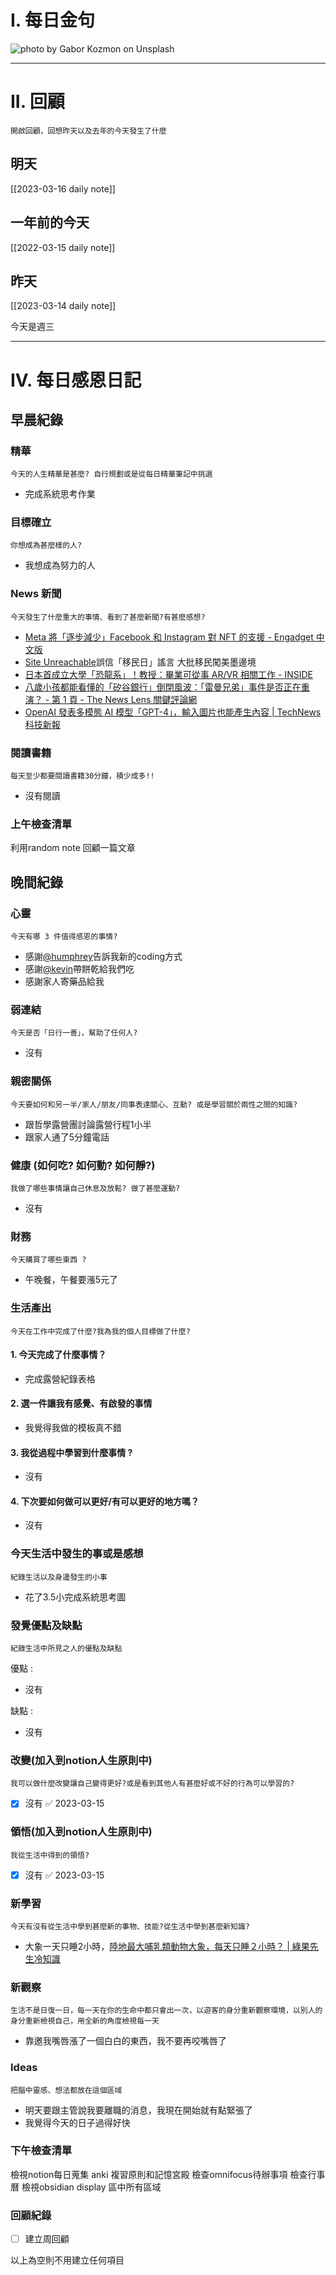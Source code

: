 # I. 每日金句
![photo by Gabor Kozmon on Unsplash](https://images.unsplash.com/photo-1677741447945-3a11c996697c?crop=entropy&cs=tinysrgb&fm=jpg&ixid=MnwzNjM5Nzd8MHwxfHJhbmRvbXx8fHx8fHx8fDE2Nzg4ODQwMjY&ixlib=rb-4.0.3&q=80&w=1920&h=1080) 

---

# II. 回顧
```note-brown
開啟回顧，回想昨天以及去年的今天發生了什麼
```

## 明天
[[2023-03-16 daily note]]

## 一年前的今天
[[2022-03-15 daily note]]

## 昨天
[[2023-03-14 daily note]] 

今天是週三

---
# IV. 每日感恩日記
## 早晨紀錄
### 精華
```note-brown
今天的人生精華是甚麼? 自行規劃或是從每日精華筆記中挑選
```
- 完成系統思考作業

### 目標確立
```note-brown
你想成為甚麼樣的人?
```
- 我想成為努力的人

### News 新聞
```note-brown
今天發生了什麼重大的事情、看到了甚麼新聞?有甚麼感想?
```
- [Meta 將「逐步減少」Facebook 和 Instagram 對 NFT 的支援 - Engadget 中文版](https://chinese.engadget.com/meta-is-killing-nft-support-on-facebook-and-instagram-070020304.html)
- [Site Unreachable](https://news.pts.org.tw/article/627286)誤信「移民日」謠言 大批移民闖美墨邊境
- [日本首成立大學「恐龍系」！教授：畢業可從事 AR/VR 相關工作 - INSIDE](https://www.inside.com.tw/article/31009-Dinosaur-department)
- [八歲小孩都能看懂的「矽谷銀行」倒閉風波：「雷曼兄弟」事件是否正在重演？ - 第 1 頁 - The News Lens 關鍵評論網](https://www.thenewslens.com/article/182345)
- [OpenAI 發表多模態 AI 模型「GPT-4」，輸入圖片也能產生內容 | TechNews 科技新報](https://technews.tw/2023/03/15/openai-release-new-ai-gpt-4/)

### 閱讀書籍
```note-brown
每天至少都要閱讀書籍30分鐘，積少成多!!
```
- 沒有閱讀

### 上午檢查清單
利用random note 回顧一篇文章

## 晚間紀錄
### 心靈
```note-brown
今天有哪 3 件值得感恩的事情?
```
- 感謝[@humphrey](@humphrey.md)告訴我新的coding方式
- 感謝[@kevin](@kevin)帶餅乾給我們吃
- 感謝家人寄藥品給我

### 弱連結
```note-brown
今天是否「日行一善」，幫助了任何人?
```
- 沒有

### 親密關係
```note-brown
今天要如何和另一半/家人/朋友/同事表達關心、互動? 或是學習關於兩性之間的知識?
```
- 跟哲學露營團討論露營行程1小半
- 跟家人通了5分鐘電話

### 健康 (如何吃? 如何動? 如何靜?)
```note-brown
我做了哪些事情讓自己休息及放鬆? 做了甚麼運動?
```
- 沒有

### 財務
```note-brown
今天購買了哪些東西 ?
```
- 午晚餐，午餐要漲5元了

### 生活產出
```note-brown
今天在工作中完成了什麼?我為我的個人目標做了什麼?
```
#### 1. 今天完成了什麼事情？ 
- 完成露營紀錄表格

#### 2. 選一件讓我有感覺、有啟發的事情 
- 我覺得我做的模板真不錯

#### 3. 我從過程中學習到什麼事情 ? 
- 沒有

#### 4. 下次要如何做可以更好/有可以更好的地方嗎？
- 沒有

### 今天生活中發生的事或是感想
```note-brown
紀錄生活以及身邊發生的小事
```
- 花了3.5小完成系統思考圖

### 發覺優點及缺點
```note-brown
紀錄生活中所見之人的優點及缺點
```
優點 : 
- 沒有

缺點 : 
- 沒有

### 改變(加入到notion人生原則中)
```note-brown
我可以做什麼改變讓自己變得更好?或是看到其他人有甚麼好或不好的行為可以學習的?
```
- [x] 沒有 ✅ 2023-03-15

### 領悟(加入到notion人生原則中)
```note-brown
我從生活中得到的領悟?
```
- [x] 沒有 ✅ 2023-03-15

### 新學習
```note-brown
今天有沒有從生活中學到甚麼新的事物、技能?從生活中學到甚麼新知識?
```
- 大象一天只睡2小時，[陸地最大哺乳類動物大象，每天只睡２小時？ | 綠果先生冷知識](https://www.greenconut.com/trivia/how-elephant-sleep_1124/)

### 新觀察
```note-brown
生活不是日復一日，每一天在你的生命中都只會出一次，以遊客的身分重新觀察環境，以別人的身分重新檢視自己，用全新的角度檢視每一天
```
- 靠邀我嘴唇漲了一個白白的東西，我不要再咬嘴唇了

### Ideas
```note-brown
把腦中靈感、想法都放在這個區域
```
- 明天要跟主管說我要離職的消息，我現在開始就有點緊張了
- 我覺得今天的日子過得好快

### 下午檢查清單
檢視notion每日蒐集
anki 複習原則和記憶宮殿
檢查omnifocus待辦事項
檢查行事曆
檢視obsidian display 區中所有區域

### 回顧紀錄


- [ ] 建立周回顧

以上為空則不用建立任何項目




